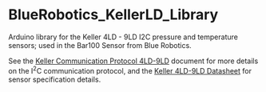 # BlueRobotics_KellerLD_Library

Arduino library for the Keller 4LD - 9LD I2C pressure and temperature sensors; used in the Bar100 Sensor from Blue Robotics.

See the [Keller Communication Protocol 4LD-9LD](http://www.keller-druck2.ch/swupdate/InstallerD-LineAddressManager/manual/Communication_Protocol_4LD-9LD_en.pdf) document for more details on the I<sup>2</sup>C communication protocol, and the [Keller 4LD-9LD Datasheet](https://download.keller-druck.com/api/download/2LfcGMzMbeHdjFbyUd5DWA/en/latest) for sensor specification details.

